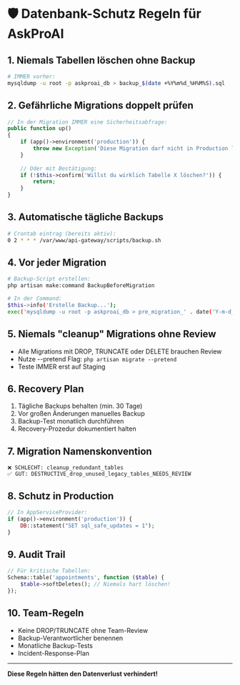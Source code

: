 # 🛡️ Datenbank-Schutz Regeln für AskProAI

## 1. **Niemals Tabellen löschen ohne Backup**
```bash
# IMMER vorher:
mysqldump -u root -p askproai_db > backup_$(date +%Y%m%d_%H%M%S).sql
```

## 2. **Gefährliche Migrations doppelt prüfen**
```php
// In der Migration IMMER eine Sicherheitsabfrage:
public function up()
{
    if (app()->environment('production')) {
        throw new Exception('Diese Migration darf nicht in Production laufen!');
    }
    
    // Oder mit Bestätigung:
    if (!$this->confirm('Willst du wirklich Tabelle X löschen?')) {
        return;
    }
}
```

## 3. **Automatische tägliche Backups**
```bash
# Crontab eintrag (bereits aktiv):
0 2 * * * /var/www/api-gateway/scripts/backup.sh
```

## 4. **Vor jeder Migration**
```bash
# Backup-Script erstellen:
php artisan make:command BackupBeforeMigration

# In der Command:
$this->info('Erstelle Backup...');
exec('mysqldump -u root -p askproai_db > pre_migration_' . date('Y-m-d_H-i-s') . '.sql');
```

## 5. **Niemals "cleanup" Migrations ohne Review**
- Alle Migrations mit DROP, TRUNCATE oder DELETE brauchen Review
- Nutze --pretend Flag: `php artisan migrate --pretend`
- Teste IMMER erst auf Staging

## 6. **Recovery Plan**
1. Tägliche Backups behalten (min. 30 Tage)
2. Vor großen Änderungen manuelles Backup
3. Backup-Test monatlich durchführen
4. Recovery-Prozedur dokumentiert halten

## 7. **Migration Namenskonvention**
```
❌ SCHLECHT: cleanup_redundant_tables
✅ GUT: DESTRUCTIVE_drop_unused_legacy_tables_NEEDS_REVIEW
```

## 8. **Schutz in Production**
```php
// In AppServiceProvider:
if (app()->environment('production')) {
    DB::statement("SET sql_safe_updates = 1");
}
```

## 9. **Audit Trail**
```php
// Für kritische Tabellen:
Schema::table('appointments', function ($table) {
    $table->softDeletes(); // Niemals hart löschen!
});
```

## 10. **Team-Regeln**
- Keine DROP/TRUNCATE ohne Team-Review
- Backup-Verantwortlicher benennen
- Monatliche Backup-Tests
- Incident-Response-Plan

---

**Diese Regeln hätten den Datenverlust verhindert!**